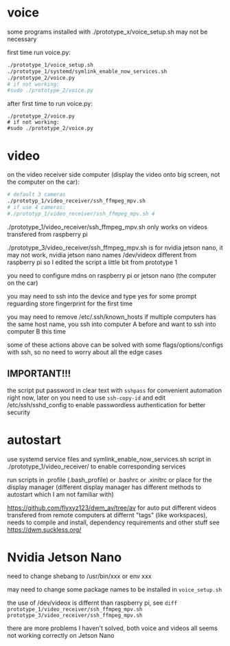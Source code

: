 # voice

some programs installed with ./prototype_x/voice_setup.sh may not be necessary

first time run voice.py:
```sh
./prototype_1/voice_setup.sh
./prototype_1/systemd/symlink_enable_now_services.sh
./prototype_2/voice.py
# if not working:
#sudo ./prototype_2/voice.py
```

after first time to run voice.py:
```
./prototype_2/voice.py
# if not working:
#sudo ./prototype_2/voice.py
```

# video

on the video receiver side computer (display the video onto big screen, not the computer on the car):
```sh
# default 3 cameras
./prototyp_1/video_receiver/ssh_ffmpeg_mpv.sh
# if use 4 cameras:
#./prototyp_1/video_receiver/ssh_ffmpeg_mpv.sh 4
```

./prototype_1/video_receiver/ssh_ffmpeg_mpv.sh only works on videos transfered from raspberry pi

./prototype_3/video_receiver/ssh_ffmpeg_mpv.sh is for nvidia jetson nano, it may not work, nvidia jetson nano names /dev/videox different from raspberry pi so I edited the script a little bit from prototype 1

you need to configure mdns on raspberry pi or jetson nano (the computer on the car)

you may need to ssh into the device and type yes for some prompt reguarding store fingerprint for the first time

you may need to remove /etc/.ssh/known_hosts if multiple computers has the same host name, you ssh into computer A before and want to ssh into computer B this time

some of these actions above can be solved with some flags/options/configs with ssh, so no need to worry about all the edge cases

## IMPORTANT!!!

the script put password in clear text with `sshpass` for convenient automation right now, later on you need to use `ssh-copy-id` and edit /etc/ssh/sshd_config to enable passwordless authentication for better security

# autostart

use systemd service files and symlink_enable_now_services.sh script in ./prototype_1/video_receiver/ to enable corresponding services

run scripts in .profile (.bash_profile) or .bashrc or .xinitrc or place for the display manager (different display manager has different methods to autostart which I am not familiar with)

<https://github.com/flyxyz123/dwm_av/tree/av> for auto put different videos transfered from remote computers at differnt "tags" (like workspaces), needs to compile and install, dependency requirements and other stuff see <https://dwm.suckless.org/>

# Nvidia Jetson Nano

need to change shebang to /usr/bin/xxx or env xxx

may need to change some package names to be installed in `voice_setup.sh`

the use of /dev/videox is differnt than raspberry pi, see `diff prototype_1/video_receiver/ssh_ffmpeg_mpv.sh prototype_3/video_receiver/ssh_ffmpeg_mpv.sh`

there are more problems I haven't solved, both voice and videos all seems not working correctly on Jetson Nano
